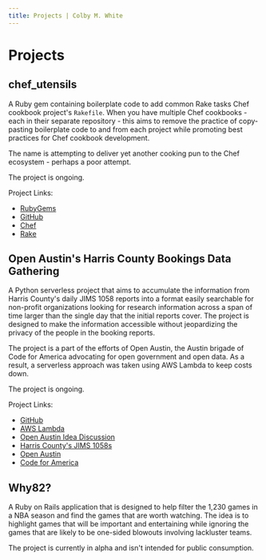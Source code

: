 ```yaml
---
title: Projects | Colby M. White
---
```


# Projects

## chef_utensils

A Ruby gem containing boilerplate code to add common Rake tasks Chef cookbook project's `Rakefile`.
When you have multiple Chef cookbooks - each in their separate repository - this aims to remove the practice of 
copy-pasting boilerplate code to and from each project while promoting best practices for Chef cookbook development.

The name is attempting to deliver yet another cooking pun to the Chef ecosystem - perhaps a poor attempt.

The project is ongoing.

Project Links:

- [RubyGems](https://rubygems.org/gems/chef_utensils) 
- [GitHub](https://github.com/colbywhite/chef_utensils)
- [Chef](https://www.chef.io)
- [Rake](https://ruby.github.io/rake)

## Open Austin's Harris County Bookings Data Gathering

A Python serverless project that aims to accumulate the information from Harris County's daily JIMS 1058 reports 
into a format easily searchable for non-profit organizations looking for research information across a span of time 
larger than the single day that the initial reports cover.
The project is designed to make the information accessible without jeopardizing the privacy of the people in the 
booking reports.

The project is a part of the efforts of Open Austin, the Austin brigade of Code for America advocating for open 
government and open data. As a result, a serverless approach was taken using AWS Lambda to keep costs down.

The project is ongoing.

Project Links:

- [GitHub](https://github.com/open-austin/harris-county-bookings)
- [AWS Lambda](https://aws.amazon.com/lambda)
- [Open Austin Idea Discussion](https://github.com/open-austin/project-ideas/issues/73)
- [Harris County's JIMS 1058s](http://www.jims.hctx.net/jimshome/jimsreports/reports.htm)
- [Open Austin](https://www.open-austin.org)
- [Code for America](https://www.codeforamerica.org)

## Why82?

A Ruby on Rails application that is designed to help filter the 1,230 games in a NBA season and find the games that are
worth watching. The idea is to highlight games that will be important and entertaining while ignoring the games that are
likely to be one-sided blowouts involving lackluster teams.

The project is currently in alpha and isn't intended for public consumption.
